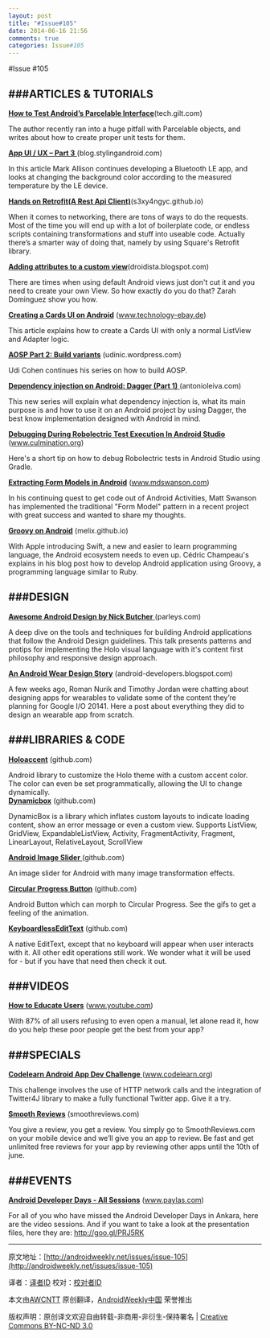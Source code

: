 ```yaml
---
layout: post
title: "#Issue#105"
date: 2014-06-16 21:56
comments: true
categories: Issue#105
---
```


#Issue #105


###ARTICLES & TUTORIALS
----
 
[**How to Test Android’s Parcelable Interface**](http://tech.gilt.com/post/87599117269/how-to-test-androids-parcelable-interface)(tech.gilt.com)

The author recently ran into a huge pitfall with Parcelable objects, and writes about how to create proper unit tests for them.
 
[**App UI / UX – Part 3** ](http://blog.stylingandroid.com/archives/2591)(blog.stylingandroid.com)
 
In this article Mark Allison continues developing a Bluetooth LE app, and looks at changing the background color according to the measured temperature by the LE device.
 
[**Hands on Retrofit(A Rest Api Client)**](http://s3xy4ngyc.github.io/articles/hands-on-retrofit/)(s3xy4ngyc.github.io)

When it comes to networking, there are tons of ways to do the requests. Most of the time you will end up with a lot of boilerplate code, or endless scripts containing transformations and stuff into useable code. Actually there’s a smarter way of doing that, namely by using Square's Retrofit library.
 
[**Adding attributes to a custom view**](http://droidista.blogspot.com/2014/06/adding-attributes-to-custom-view.html)(droidista.blogspot.com)

There are times when using default Android views just don't cut it and you need to create your own View. So how exactly do you do that? Zarah Dominguez show you how.

[**Creating a Cards UI on Android**](http://www.technology-ebay.de/the-teams/ebay-kleinanzeigen/blog/creating-a-cards-ui-on-android.html) (www.technology-ebay.de)
 
This article explains how to create a Cards UI with only a normal ListView and Adapter logic.
 
[**AOSP Part 2: Build variants**](http://udinic.wordpress.com/2014/06/04/aosp-part-2-build-variants/) (udinic.wordpress.com)

Udi Cohen continues his series on how to build AOSP.
 
[**Dependency injection on Android: Dagger (Part 1)** ](http://antonioleiva.com/dependency-injection-android-dagger-part-1/)(antonioleiva.com)

This new series will explain what dependency injection is, what its main purpose is and how to use it on an Android project by using Dagger, the best know implementation designed with Android in mind.
 
[**Debugging During Robolectric Test Execution In Android Studio**](http://www.culmination.org/2014/03/debugging-during-robolectric-test-execution-in-android-studio/) (www.culmination.org)

Here's a short tip on how to debug Robolectric tests in Android Studio using Gradle.
 
[**Extracting Form Models in Android**](http://www.mdswanson.com/blog/2014/06/02/android-form-models.html) (www.mdswanson.com)

In his continuing quest to get code out of Android Activities, Matt Swanson has implemented the traditional "Form Model" pattern in a recent project with great success and wanted to share my thoughts.
 
[**Groovy on Android**](http://melix.github.io/blog/2014/06/grooid.html) (melix.github.io)

With Apple introducing Swift, a new and easier to learn programming language, the Android ecosystem needs to even up. Cédric Champeau's explains in his blog post how to develop Android application using Groovy, a programming language similar to Ruby.
 
###DESIGN
----
[**Awesome Android Design by Nick Butcher** ](http://parleys.com/play/52adb157e4b04354fb7e7abb/chapter0/about)(parleys.com)
 
A deep dive on the tools and techniques for building Android applications that follow the Android Design guidelines. This talk presents patterns and protips for implementing the Holo visual language with it's content first philosophy and responsive design approach.
 
[**An Android Wear Design Story**](http://android-developers.blogspot.com/2014/06/an-android-wear-design-story.html) (android-developers.blogspot.com)

A few weeks ago, Roman Nurik and Timothy Jordan were chatting about designing apps for wearables to validate some of the content they’re planning for Google I/O 20141. Here a post about everything they did to design an wearable app from scratch.
 
###LIBRARIES & CODE
----
 
[**Holoaccent**](https://github.com/negusoft/holoaccent) (github.com)

Android library to customize the Holo theme with a custom accent color. The color can even be set programmatically, allowing the UI to change dynamically.	
[**Dynamicbox**](https://github.com/medyo/dynamicbox) (github.com)
 
DynamicBox is a library which inflates custom layouts to indicate loading content, show an error message or even a custom view. Supports ListView, GridView, ExpandableListView, Activity, FragmentActivity, Fragment, LinearLayout, RelativeLayout, ScrollView
 
[**Android Image Slider** ](https://github.com/daimajia/AndroidImageSlider)(github.com)

An image slider for Android with many image transformation effects.
 
[**Circular Progress Button**](https://github.com/dmytrodanylyk/circular-progress-button) (github.com)

Android Button which can morph to Circular Progress. See the gifs to get a feeling of the animation.
 
[**KeyboardlessEditText**](https://github.com/danialgoodwin/android-widget-keyboardless-edittext) (github.com)

A native EditText, except that no keyboard will appear when user interacts with it. All other edit operations still work. We wonder what it will be used for - but if you have that need then check it out.
 
###VIDEOS
----
 
[**How to Educate Users**](https://www.youtube.com/watch?v=8dIIM9j1BSY) (www.youtube.com)

With 87% of all users refusing to even open a manual, let alone read it, how do you help these poor people get the best from your app?
 
###SPECIALS
----
 
[**Codelearn Android App Dev Challenge** ](http://www.codelearn.org/android-tutorial/challenges/android-http-twitter)(www.codelearn.org)

This challenge involves the use of HTTP network calls and the integration of Twitter4J library to make a fully functional Twitter app. Give it a try.
 
[**Smooth Reviews**](http://smoothreviews.com/) (smoothreviews.com)

You give a review, you get a review. You simply go to SmoothReviews.com on your mobile device and we’ll give you an app to review. Be fast and get unlimited free reviews for your app by reviewing other apps until the 10th of june.
 
###EVENTS
----
 
[**Android Developer Days - All Sessions**](http://www.paylas.com/gdgankara) (www.paylas.com)

For all of you who have missed the Android Developer Days in Ankara, here are the video sessions. And if you want to take a look at the presentation files, here they are: http://goo.gl/PRJ5RK

---


原文地址：[http://androidweekly.net/issues/issue-105](http://androidweekly.net/issues/issue-105)

译者：[译者ID](https://github.com/译者ID) 校对：[校对者ID](https://github.com/校对者ID)

本文由[AWCNTT](https://github.com/AWCNTT) 原创翻译，[AndroidWeekly中国](http://www.androidweekly.cn/) 荣誉推出

版权声明：原创译文欢迎自由转载-非商用-非衍生-保持署名 | [Creative Commons BY-NC-ND 3.0](http://creativecommons.org/licenses/by-nc-nd/3.0/deed.zh)